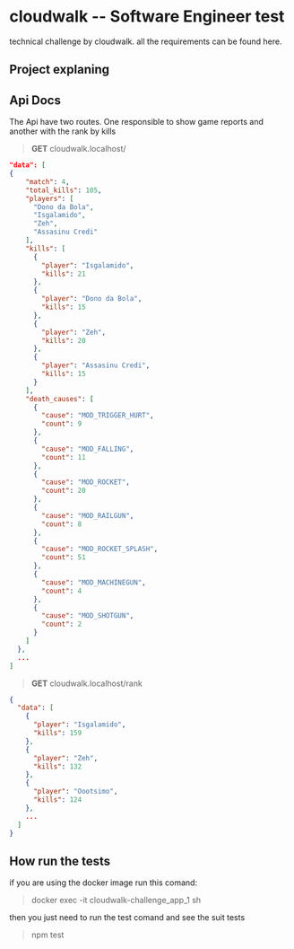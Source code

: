 # cloudwalk -- Software Engineer test

technical challenge by cloudwalk. all the requirements can be found here.

## Project explaning

## Api Docs

The Api have two routes. One responsible to show game reports and another with the rank by kills

 > **GET** cloudwalk.localhost/

  ```json
  "data": [
  {
      "match": 4,
      "total_kills": 105,
      "players": [
        "Dono da Bola",
        "Isgalamido",
        "Zeh",
        "Assasinu Credi"
      ],
      "kills": [
        {
          "player": "Isgalamido",
          "kills": 21
        },
        {
          "player": "Dono da Bola",
          "kills": 15
        },
        {
          "player": "Zeh",
          "kills": 20
        },
        {
          "player": "Assasinu Credi",
          "kills": 15
        }
      ],
      "death_causes": [
        {
          "cause": "MOD_TRIGGER_HURT",
          "count": 9
        },
        {
          "cause": "MOD_FALLING",
          "count": 11
        },
        {
          "cause": "MOD_ROCKET",
          "count": 20
        },
        {
          "cause": "MOD_RAILGUN",
          "count": 8
        },
        {
          "cause": "MOD_ROCKET_SPLASH",
          "count": 51
        },
        {
          "cause": "MOD_MACHINEGUN",
          "count": 4
        },
        {
          "cause": "MOD_SHOTGUN",
          "count": 2
        }
      ]
    },
    ...
  ]
  ```
   > **GET** cloudwalk.localhost/rank

  ```json
  {
    "data": [
      {
        "player": "Isgalamido",
        "kills": 159
      },
      {
        "player": "Zeh",
        "kills": 132
      },
      {
        "player": "Oootsimo",
        "kills": 124
      },
      ...
    ]
  }
  ```
  ## How run the tests
  
  if you are using the docker image  run this comand:
  
  > docker exec -it cloudwalk-challenge_app_1 sh   

 then you just need to run the test comand and see the suit tests
 
 > npm test
